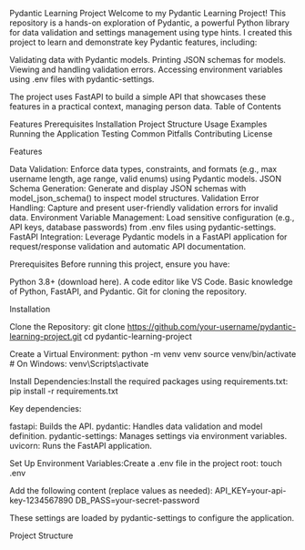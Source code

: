 Pydantic Learning Project
Welcome to my Pydantic Learning Project! This repository is a hands-on exploration of Pydantic, a powerful Python library for data validation and settings management using type hints. I created this project to learn and demonstrate key Pydantic features, including:

Validating data with Pydantic models.
Printing JSON schemas for models.
Viewing and handling validation errors.
Accessing environment variables using .env files with pydantic-settings.

The project uses FastAPI to build a simple API that showcases these features in a practical context, managing person data.
Table of Contents

Features
Prerequisites
Installation
Project Structure
Usage
Examples
Running the Application
Testing
Common Pitfalls
Contributing
License

Features

Data Validation: Enforce data types, constraints, and formats (e.g., max username length, age range, valid enums) using Pydantic models.
JSON Schema Generation: Generate and display JSON schemas with model_json_schema() to inspect model structures.
Validation Error Handling: Capture and present user-friendly validation errors for invalid data.
Environment Variable Management: Load sensitive configuration (e.g., API keys, database passwords) from .env files using pydantic-settings.
FastAPI Integration: Leverage Pydantic models in a FastAPI application for request/response validation and automatic API documentation.

Prerequisites
Before running this project, ensure you have:

Python 3.8+ (download here).
A code editor like VS Code.
Basic knowledge of Python, FastAPI, and Pydantic.
Git for cloning the repository.

Installation

Clone the Repository:
git clone https://github.com/your-username/pydantic-learning-project.git
cd pydantic-learning-project


Create a Virtual Environment:
python -m venv venv
source venv/bin/activate  # On Windows: venv\Scripts\activate


Install Dependencies:Install the required packages using requirements.txt:
pip install -r requirements.txt

Key dependencies:

fastapi: Builds the API.
pydantic: Handles data validation and model definition.
pydantic-settings: Manages settings via environment variables.
uvicorn: Runs the FastAPI application.


Set Up Environment Variables:Create a .env file in the project root:
touch .env

Add the following content (replace values as needed):
API_KEY=your-api-key-1234567890
DB_PASS=your-secret-password

These settings are loaded by pydantic-settings to configure the application.


Project Structure
